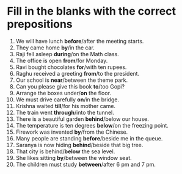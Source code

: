 # Fill in the blanks with the correct prepositions

1. We will have lunch **before**/after the meeting starts.
2. They came home **by**/in the car.
3. Raji fell asleep **during**/on the Math class.
4. The office is open **from**/for Monday.
5. Ravi bought chocolates **for**/with ten rupees.
6. Raghu received a greeting **from**/to the president.
7. Our school is **near**/between the theme park.
8. Can you please give this book **to**/too Gopi?
9. Arrange the boxes under/**on** the floor.
10. We must drive carefully **on**/in the bridge.
11. Krishna waited **till**/for his mother came.
12. The train went **through**/into the tunnel.
13. There is a beautiful garden **behind**/below our house.
14. The temperature is ten degrees **below**/on the freezing point.
15. Firework was invented **by**/from the Chinese.
16. Many people are standing **before**/beside me in the queue.
17. Saranya is now hiding **behind**/beside that big tree.
18. That city is behind/**below** the sea level.
19. She likes sitting **by**/between the window seat.
20. The children must study **between**/after 6 pm and 7 pm.
